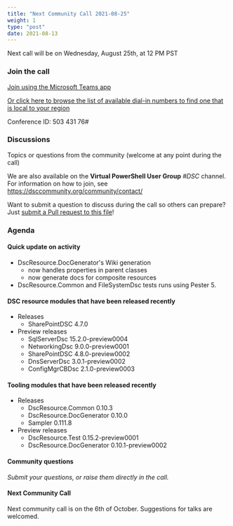 ```yaml
---
title: "Next Community Call 2021-08-25"
weight: 1
type: "post"
date: 2021-08-13
---
```


Next call will be on Wednesday, August 25th, at 12 PM PST

### Join the call

[Join using the Microsoft Teams app](https://teams.microsoft.com/l/meetup-join/19%3ameeting_OTc2YThjZGQtNWE4Yi00NDQyLTk5NTktYWIwYjdhMGZjNDRl%40thread.v2/0?context=%7b%22Tid%22%3a%2272f988bf-86f1-41af-91ab-2d7cd011db47%22%2c%22Oid%22%3a%222fd83437-7fe6-4ee4-a109-828a19cb7bff%22%7d)

[Or click here to browse the list of available dial-in numbers to find one that is local to your region](https://dialin.teams.microsoft.com/8551f4c1-bea3-441a-8738-69aa517a91c5?id=50343176)

Conference ID:
503 431 76#

### Discussions

Topics or questions from the community (welcome at any point during the call)

We are also available on the **Virtual PowerShell User Group** _#DSC_ channel.
For information on how to join, see https://dsccommunity.org/community/contact/

Want to submit a question to discuss during the call so others can prepare?
Just [submit a Pull request to this file](https://github.com/dsccommunity/dsccommunity.org/edit/master/content/community_calls/next_call.en.md)!

### Agenda

#### Quick update on activity

- DscResource.DocGenerator's Wiki generation
  - now handles properties in parent classes
  - now generate docs for composite resources
- DscResource.Common and FileSystemDsc tests runs using Pester 5.

#### DSC resource modules that have been released recently

- Releases
  - SharePointDSC 4.7.0
- Preview releases
  - SqlServerDsc 15.2.0-preview0004
  - NetworkingDsc 9.0.0-preview0001
  - SharePointDSC 4.8.0-preview0002
  - DnsServerDsc 3.0.1-preview0002
  - ConfigMgrCBDsc 2.1.0-preview0003

#### Tooling modules that have been released recently

- Releases
  - DscResource.Common 0.10.3
  - DscResource.DocGenerator 0.10.0
  - Sampler 0.111.8
- Preview releases
  - DscResource.Test 0.15.2-preview0001
  - DscResource.DocGenerator 0.10.1-preview0002

#### Community questions

_Submit your questions, or raise them directly in the call._

#### Next Community Call

Next community call is on the 6th of October.
Suggestions for talks are welcomed.
